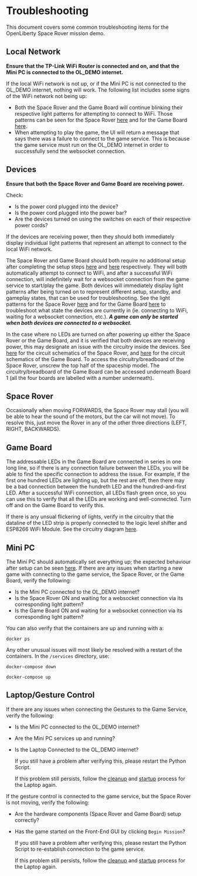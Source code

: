 # Troubleshooting

This document covers some common troubleshooting items for the OpenLiberty Space Rover mission demo.

## Local Network

**Ensure that the TP-Link WiFi Router is connected and on, and that the Mini PC is connected to the OL_DEMO internet.** 

If the local WiFi network is not up, or if the Mini PC is not connected to the OL_DEMO internet, nothing will work. The following list includes some signs of the WiFi network not being up:
* Both the Space Rover and the Game Board will continue blinking their respective light patterns for attempting to connect to WiFi. Those patterns can be seen for the Space Rover [here](./setup.md#space-rover-state-light-patterns) and for the Game Board [here](./setup.md#game-board-state-light-patterns).
* When attempting to play the game, the UI will return a message that says there was a failure to connect to the game service. This is because the game service must run on the OL_DEMO internet in order to successfully send the websocket connection.

## Devices

**Ensure that both the Space Rover and Game Board are receiving power.**

Check:

- Is the power cord plugged into the device?
- Is the power cord plugged into the power bar?
- Are the devices turned on using the switches on each of their respective power cords?

If the devices are receiving power, then they should both immediately display individual light patterns that represent an attempt to connect to the local WiFi network.

The Space Rover and Game Board should both require no additional setup after completing the setup steps [here](./setup.md#space-rover) and [here](./setup.md#game-board) respectively. They will both automatically attempt to connect to WiFi, and after a successful WiFi connection, will indefinitely wait for a websocket connection from the game service to start/play the game. Both devices will immediately display light patterns after being turned on to represent different setup, standby, and gameplay states, that can be used for troubleshooting. See the light patterns for the Space Rover [here](./setup.md#space-rover-state-light-patterns) and for the Game Board [here](./setup.md#game-board-state-light-patterns) to troubleshoot what state the devices are currently in (ie. connecting to WiFi, waiting for a websocket connection, etc.). _**A game can only be started when both devices are connected to a websocket.**_

In the case where no LEDs are turned on after powering up either the Space Rover or the Game Board, and it is verified that both devices are receiving power, this may designate an issue with the circuitry inside the devices. See [here](../devices/space-rover/README.md) for the circuit schematics of the Space Rover, and [here](../devices/game-board/README.md) for the circuit schematics of the Game Board. To access the circuitry/breadboard of the Space Rover, unscrew the top half of the spaceship model. The circuitry/breadboard of the Game Board can be accessed underneath Board 1 (all the four boards are labelled with a number underneath).

## Space Rover

Occasionally when moving FORWARDS, the Space Rover may stall (you will be able to hear the sound of the motors, but the car will not move). To resolve this, just move the Rover in any of the other three directions (LEFT, RIGHT, BACKWARDS).

## Game Board

The addressable LEDs in the Game Board are connected in series in one long line, so if there is any connection failure between the LEDs, you will be able to find the specific connection to address the issue. For example, if the first one hundred LEDs are lighting up, but the rest are off, then there may be a bad connection between the hundreth LED and the hundred-and-first LED. After a successful WiFi connection, all LEDs flash green once, so you can use this to verify that all the LEDs are working and well-connected. Turn off and on the Game Board to verify this.

If there is any unsual flickering of lights, verify in the circuitry that the dataline of the LED strip is properly connected to the logic level shifter and ESP8266 WiFi Module. See the circuitry diagram [here](../devices/game-board/README.md).

## Mini PC

The Mini PC should automatically set everything up; the expected behaviour after setup can be seen [here](../documentation/setup.md#mini-pc). If there are any issues when starting a new game with connecting to the game service, the Space Rover, or the Game Board, verify the following:

- Is the Mini PC connected to the OL_DEMO internet?
- Is the Space Rover ON and waiting for a websocket connection via its corresponding light pattern?
- Is the Game Board ON and waiting for a websocket connection via its corresponding light pattern?

You can also verify that the containers are up and running with a:

```
docker ps
```

Any other unusual issues will most likely be resolved with a restart of the containers. In the `/services` directory, use:
```
docker-compose down

docker-compose up
```

## Laptop/Gesture Control

If there are any issues when connecting the Gestures to the Game Service, verify the following:

  - Is the Mini PC connected to the OL_DEMO internet?
  - Are the Mini PC services up and running?
  - Is the Laptop Connected to the OL_DEMO internet?

    If you still have a problem after verifying this, please restart the Python Script. 

    If this problem still persists, follow the [cleanup](https://github.com/OpenLiberty/space-rover-mission/blob/main/documentation/cleanup.md#laptopgesture-control) and [startup](https://github.com/OpenLiberty/space-rover-mission/blob/main/documentation/setup.md#laptop-with-a-camera) process for the Laptop again.


If the gesture control is connected to the game service, but the Space Rover is not moving, verify the following:

  - Are the hardware components (Space Rover and Game Board) setup correctly?
  - Has the game started on the Front-End GUI by clicking `Begin Mission`?

    If you still have a problem after verifying this, please restart the Python Script to re-establish connection to the game service.

    If this problem still persists, follow the [cleanup](https://github.com/OpenLiberty/space-rover-mission/blob/main/documentation/cleanup.md#laptopgesture-control) and [startup](https://github.com/OpenLiberty/space-rover-mission/blob/main/documentation/setup.md#laptop-with-a-camera) process for the Laptop again.
